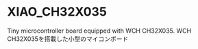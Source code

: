 # XIAO_CH32X035
 Tiny microcontroller board equipped with WCH CH32X035. WCH CH32X035を搭載した小型のマイコンボード
